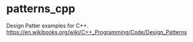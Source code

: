 # patterns_cpp
Design Patter examples for C++.
https://en.wikibooks.org/wiki/C++_Programming/Code/Design_Patterns
